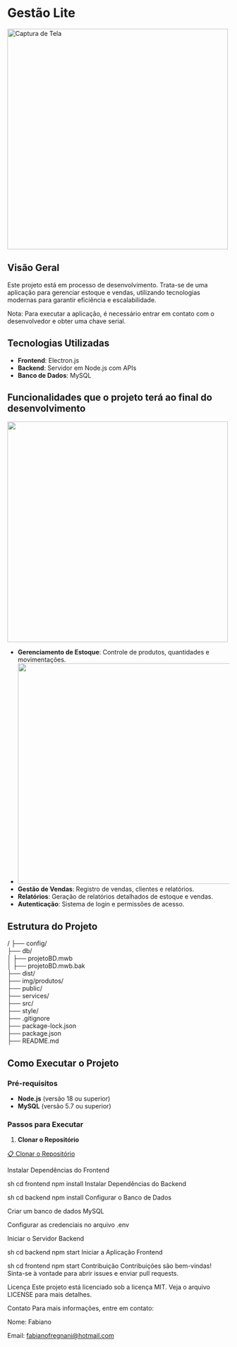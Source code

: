 
# Gestão Lite
<img src="https://github.com/user-attachments/assets/3dc67efb-89f5-446c-abdd-8cb714a2c2bd" alt="Captura de Tela" width="500"/>


## Visão Geral
Este projeto está em processo de desenvolvimento. Trata-se de uma aplicação para gerenciar estoque e vendas, utilizando tecnologias modernas para garantir eficiência e escalabilidade.

Nota: Para executar a aplicação, é necessário entrar em contato com o desenvolvedor e obter uma chave serial.

## Tecnologias Utilizadas
- **Frontend**: Electron.js
- **Backend**: Servidor em Node.js com APIs
- **Banco de Dados**: MySQL

## Funcionalidades que o projeto terá ao final do desenvolvimento

<img src="https://github.com/user-attachments/assets/d2b41ac4-2011-411e-a6dc-1fbd93d590f5" width="500"/>

- **Gerenciamento de Estoque**: Controle de produtos, quantidades e movimentações.
- <img src="https://github.com/user-attachments/assets/2fcb59a2-4d28-4816-9e14-eae47201e104" width="500"/>
- **Gestão de Vendas**: Registro de vendas, clientes e relatórios.
- **Relatórios**: Geração de relatórios detalhados de estoque e vendas.
- **Autenticação**: Sistema de login e permissões de acesso.

## Estrutura do Projeto
/
├── config/                  
├── db/                    
│ ├── projetoBD.mwb        
│ ├── projetoBD.mwb.bak     
├── dist/                  
├── img/produtos/           
├── public/                  
├── services/                
├── src/                    
├── style/                  
├── .gitignore              
├── package-lock.json        
├── package.json            
├── README.md               


## Como Executar o Projeto

### Pré-requisitos
- **Node.js** (versão 18 ou superior)
- **MySQL** (versão 5.7 ou superior)

### Passos para Executar
1. **Clonar o Repositório**

[📋 Clonar o Repositório ](https://github.com/fregnani123/aplicativo-desktop-gestao-lite.git)

Instalar Dependências do Frontend

sh
cd frontend
npm install
Instalar Dependências do Backend

sh
cd backend
npm install
Configurar o Banco de Dados

Criar um banco de dados MySQL

Configurar as credenciais no arquivo .env

Iniciar o Servidor Backend

sh
cd backend
npm start
Iniciar a Aplicação Frontend

sh
cd frontend
npm start
Contribuição
Contribuições são bem-vindas! Sinta-se à vontade para abrir issues e enviar pull requests.

Licença
Este projeto está licenciado sob a licença MIT. Veja o arquivo LICENSE para mais detalhes.

Contato
Para mais informações, entre em contato:

Nome: Fabiano

Email: fabianofregnani@hotmail.com

